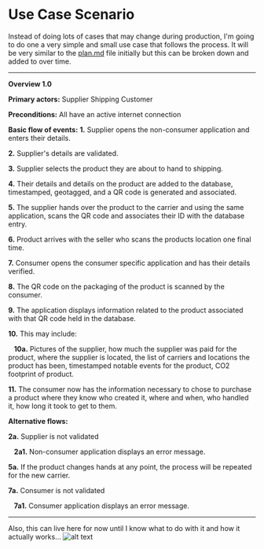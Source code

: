 **Use Case Scenario**
===================
Instead of doing lots of cases that may change during production, I'm going to do one a very simple and small use case that follows the process. It will be very similar to the [plan.md](https://github.com/wtznc/software_projects/blob/master/Plan.md) file initially but this can be broken down and added to over time.

---

**Overview 1.0**

**Primary actors:**
Supplier
Shipping
Customer

**Preconditions:**
All have an active internet connection

**Basic flow of events:**
**1.** Supplier opens the non-consumer application and enters their details.

**2.** Supplier's details are validated.

**3.** Supplier selects the product they are about to hand to shipping.

**4.** Their details and details on the product are added to the database, timestamped, geotagged, and a QR code is generated and associated.

**5.** The supplier hands over the product to the carrier and using the same application, scans the QR code and associates their ID with the database entry.

**6.** Product arrives with the seller who scans the products location one final time.

**7.** Consumer opens the consumer specific application and has their details verified.

**8.** The QR code on the packaging of the product is scanned by the consumer.

**9.** The application displays information related to the product associated with that QR code held in the database.

**10.** This may include:

&nbsp;&nbsp;&nbsp;**10a.** Pictures of the supplier, how much the supplier was paid for the product, where the supplier is located, the list of carriers and locations the product has been, timestamped notable events for the product, CO2 footprint of product.

**11.** The consumer now has the information necessary to chose to purchase a product where they know who created it, where and when, who handled it, how long it took to get to them.

**Alternative flows:**

**2a.** Supplier is not validated

&nbsp;&nbsp;&nbsp;**2a1.** Non-consumer application displays an error message.

**5a.** If the product changes hands at any point, the process will be repeated for the new carrier.

**7a.** Consumer is not validated

&nbsp;&nbsp;&nbsp;**7a1.** Consumer application displays an error message.

---

Also, this can live here for now until I know what to do with it and how it actually works...
![alt text](https://raw.githubusercontent.com/wtznc/software_projects/master/src/usecasediagram.png "Use Case Diagram")
